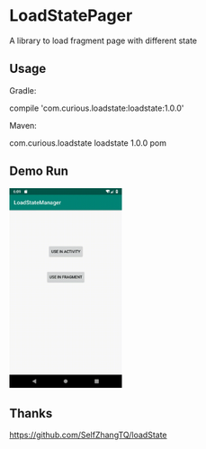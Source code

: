 # LoadStatePager
A library to load fragment page with different state

## Usage
Gradle:

compile 'com.curious.loadstate:loadstate:1.0.0'

Maven:

<dependency>
  <groupId>com.curious.loadstate</groupId>
  <artifactId>loadstate</artifactId>
  <version>1.0.0</version>
  <type>pom</type>
</dependency>

## Demo Run
<img src="https://github.com/GvcZhang/LoadStateManager/blob/master/ScreenCapture/demo.gif" width="200px"/>

## Thanks
https://github.com/SelfZhangTQ/loadState
